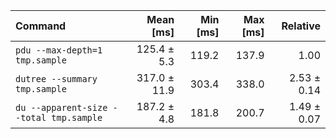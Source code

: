 | Command | Mean [ms] | Min [ms] | Max [ms] | Relative |
|:---|---:|---:|---:|---:|
| `pdu --max-depth=1 tmp.sample` | 125.4 ± 5.3 | 119.2 | 137.9 | 1.00 |
| `dutree --summary tmp.sample` | 317.0 ± 11.9 | 303.4 | 338.0 | 2.53 ± 0.14 |
| `du --apparent-size --total tmp.sample` | 187.2 ± 4.8 | 181.8 | 200.7 | 1.49 ± 0.07 |
